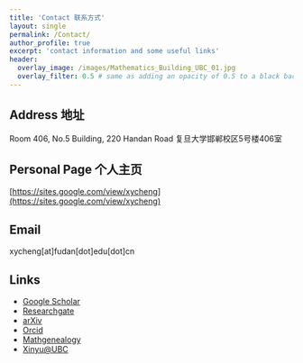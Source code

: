 ```yaml
---
title: 'Contact 联系方式'
layout: single
permalink: /Contact/
author_profile: true
excerpt: 'contact information and some useful links'
header:
  overlay_image: /images/Mathematics_Building_UBC_01.jpg
  overlay_filter: 0.5 # same as adding an opacity of 0.5 to a black background
---
```


## Address 地址
Room 406, No.5 Building, 220 Handan Road  复旦大学邯郸校区5号楼406室

## Personal Page 个人主页
[https://sites.google.com/view/xycheng](https://sites.google.com/view/xycheng)


## Email
xycheng[at]fudan[dot]edu[dot]cn

## Links

+ <i class="fab fa-fw fa-google"></i>[Google Scholar](https://scholar.google.com/citations?user=J-yb-60AAAAJ&hl=zh-CN)
+ <i class="fab fa-fw fa-researchgate"></i>[Researchgate](https://www.researchgate.net/profile/Xinyu-Cheng-4)
+ <i class="fa-solid fa-box-archive"></i>[arXiv](https://arxiv.org/a/cheng_x_1.html)
+ <i class="fa-brands fa-orcid"></i>[Orcid](https://orcid.org/0000-0003-1330-3978)
+ [Mathgenealogy](https://www.genealogy.math.ndsu.nodak.edu/id.php?id=276991)
+ <i class="fa-solid fa-link"></i>[Xinyu@UBC](https://www.grad.ubc.ca/campus-community/meet-our-students/cheng-xinyu)
